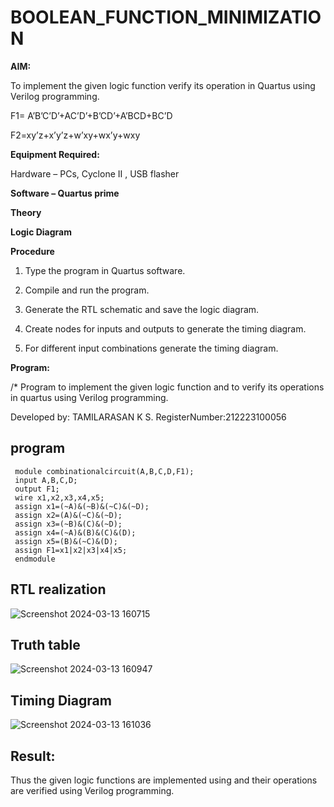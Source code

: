 # BOOLEAN_FUNCTION_MINIMIZATION

**AIM:**

To implement the given logic function verify its operation in Quartus using Verilog programming.

F1= A’B’C’D’+AC’D’+B’CD’+A’BCD+BC’D 

F2=xy’z+x’y’z+w’xy+wx’y+wxy

**Equipment Required:**

Hardware – PCs, Cyclone II , USB flasher

**Software – Quartus prime**

**Theory**

**Logic Diagram**

**Procedure**

1.	Type the program in Quartus software.

2.	Compile and run the program.

3.	Generate the RTL schematic and save the logic diagram.

4.	Create nodes for inputs and outputs to generate the timing diagram.

5.	For different input combinations generate the timing diagram.


**Program:**

/* Program to implement the given logic function and to verify its operations in quartus using Verilog programming. 

Developed by: TAMILARASAN K S.
RegisterNumber:212223100056
## program
```
 module combinationalcircuit(A,B,C,D,F1);
 input A,B,C,D;
 output F1;
 wire x1,x2,x3,x4,x5;
 assign x1=(~A)&(~B)&(~C)&(~D);
 assign x2=(A)&(~C)&(~D);
 assign x3=(~B)&(C)&(~D);
 assign x4=(~A)&(B)&(C)&(D);
 assign x5=(B)&(~C)&(D);
 assign F1=x1|x2|x3|x4|x5;
 endmodule 
```



## RTL realization
![Screenshot 2024-03-13 160715](https://github.com/04Varsha/BOOLEAN_FUNCTION_MINIMIZATION/assets/149035374/dbd64921-6857-40ee-a21b-55fa17e9f89b)

## Truth table
![Screenshot 2024-03-13 160947](https://github.com/04Varsha/BOOLEAN_FUNCTION_MINIMIZATION/assets/149035374/849f41b1-394f-48f4-b451-88315b927f79)

## Timing Diagram
![Screenshot 2024-03-13 161036](https://github.com/04Varsha/BOOLEAN_FUNCTION_MINIMIZATION/assets/149035374/533d1307-308c-4a6d-9495-b6f289bf8479)

## Result:

Thus the given logic functions are implemented using and their operations are verified using Verilog programming.

